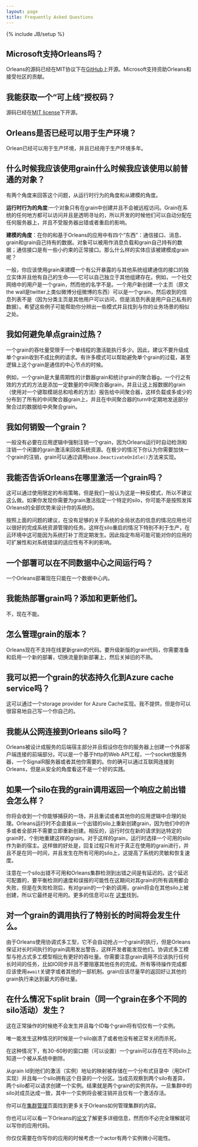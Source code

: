 ```yaml
---
layout: page
title: Frequently Asked Questions
---
```

{% include JB/setup %}


## Microsoft支持Orleans吗？
<!--## Does Microsoft support Orleans?-->

<!--Source code of Orleans has been released under an MIT license on [GitHub](https://github.com/dotnet/orleans). Microsoft continues to invest in Orleans and accepts community contributions to the codebase.-->
Orleans的源码已经在MIT协议下在[GitHub](https://github.com/dotnet/orleans)上开源。Microsoft支持资助Orleans和接受社区的贡献。

## 我能获取一个“可上线”授权码？
<!--## Can I get a "Go Live" License?-->

<!--The source code has been releases under the [MIT license](https://github.com/dotnet/orleans/blob/master/LICENSE).-->
源码已经在[MIT license](https://github.com/dotnet/orleans/blob/master/LICENSE)下开源。

## Orleans是否已经可以用于生产环境？
<!--## When will Orleans be production ready?-->

<!--Orleans has been production ready and used in production for several years. -->
Orlean已经可以用于生产环境，并且已经用于生产环境多年。
 
## 什么时候我应该使用grain什么时候我应该使用以前普通的对象？
<!--## When should I use a grain and when should I use a plain old object?-->

<!--There are two ways to answer this, from a runtime behavior perspective, and from a modeling perspective.-->
有两个角度来回答这个问题，从运行时行为的角度和从建模的角度。

<!--The **runtime behavior perspective** is that an object can only be created within a grain and is not remotely accessible. Grains are accessible from anywhere in the system and are location-transparent, so that they can be automatically placed on any server in the deployment, and they survive failures or reboots of servers.-->
**运行时行为的角度**:一个对象只有在grain中创建并且不会被远程访问。Grain在系统的任何地方都可以访问并且是透明寻址的，所以开发的时候他们可以自动分配在任何服务器上，并且不受服务器出错或者重启的影响。

<!--The **modeling perspective**: there are four kinds of "things" in your Orleans-based application: communication interfaces, message payloads, grains, and data held privately by grains. Objects should be used for payloads and data held by grains; communication interfaces are regular interfaces with some minor restrictions. The question that remains, then, is what entities in a given system should be modeled as grains?-->
**建模的角度**：在你的和基于Orleans的应用中有四个“东西”：通信接口、消息、grain和grain自己持有的数据。对象可以被用作消息负载和grain自己持有的数据；通信接口是有一些小约束的正常接口。那么什么样的实体应该被建模成grain呢？

<!--Generally, you should use a grain to model an independent entity which has a publicly exposed communication interface with other components of the system and that has a life of its own – that is, it can exist independently from other components. For example, a user in social network is a grain, while it's name is not. A user’s news wall may be a grain, while the list of the messages it received is not (since the wall is accessible by other users, while the list of messages is a private data to that user only). Hopefully, the samples on this site will help you identify some of the patterns and see parallels to your own scenarios.-->
一般，你应该使用grain来建模一个有公开暴露的与其他系统组建通信的接口的独立实体并且他有自己的生命——它可以自己独立于其他组建存在。例如，一个社交网络中的用户是一个grain，然而他的名字不是。一个用户新创建一个主页（原文the wall是twitter上类似微博分组微博的东西）可以是一个grain，然后收到的信息列表不是（因为分类主页是其他用户可以访问，但是消息列表是用户自己私有的数据）。希望这些例子可能帮助你分辨出一些模式并且找到与你的业务场景的相似之处。

## 我如何避免单点grain过热？
<!--## How should you avoid grain hot spots?-->

<!--The throughput of a grain is limited by a single thread that its activation can execute on. Therefore, it is advisable to avoid designs where a single grain receives a disproportionate share of requests. There are various patterns that help prevent overloading of a single grain even when logically it is a central point of communication.-->
一个grain的吞吐量受限于一个单线程的激活能执行多少。因此，建议不要升级成单个grain收到不成比例的请求。有许多模式可以帮助避免单个grain的过载，甚至逻辑上这个grain是通信的中心节点的时候。

<!--For example, if a grain is an aggregator of some counters or statistics that are reported by a large number of grains on a regular basis, one proven approach is to add a controlled number of intermediate aggregator grains and assign each of the reporting grains (using a modulo on a key or a hash) to an intermediate aggregator, so that the load is more or less evenly distributed across all intermediate aggregator grains that in their turn periodically report partial aggregates to the central aggregator grain.-->
例如，一个grain是大量周期性的计数器grain和统计grain的聚合器g，一个行之有效的方式的方法是添加一定数量的中间聚合器grain，并且让这上报数据的grain（使用对一个键取模胡总和哈希的方法）报告给中间聚合器，这样负载或多或少的分布到了所有的中间聚合器grain上，并且在中间聚合器的turn中定期地发送部分聚合过的数据给中央聚合grain。

## 我如何销毁一个grain？
<!--## How do I tear down a grain?-->

<!--In general there is no need for application logic to force deactivation of a grain, as the Orleans runtime automatically detects and deactivates idle activations of a grain to reclaim system resources. In rare cases when you think you do need to expedite deactivation of a grain, the grain can do that by calling the `base.DeactivateOnIdle()` method. -->
 一般没有必要在应用逻辑中强制注销一个grain，因为Orleans运行时自动检测和注销一个闲置的grain激活来回收系统资源。在极少的情况下你认为你需要加快一个grain的注销，grain可以通过调用`base.DeactivateOnIdle()`方法来实现。

## 我能否告诉Orleans在哪里激活一个grain吗？
<!--## Can I tell Orleans where to activate a grain?-->

<!--It is possible to do so using restrictive placement strategies, but we generally consider this an anti-pattern, so it is not recommended. If you find yourself needing to specify a specific silo for grain activation, you are likely not modeling your system to take full advantage of Orleans.-->
这可以通过使用限定的布局策略，但是我们一般认为这是一种反模式，所以不建议这么做。如果你发现你需要为grain激活指定一个特定的silo，你可能不是按照发挥Orleans的全部优势来设计你的系统的。

<!--By doing what the question suggests, the application would take on the burden of resource management without necessarily having enough information about the global state of the system to do so well. This is especially counter-productive in cases of silo restarts, which in cloud environments may happen on a regular basis for OS patching. Thus, specific placement may have a negative impact on your application's scalability as well as resilience to system failure.-->
按照上面的问题的建议，在没有足够的关于系统的全局状态的信息的情况应用也可以很好的完成系统资源管理的任务。这样在silo重启的情况下特别不利于生产，在云环境中这可能因为系统打补丁而定期发生。因此指定布局可能可能对你的应用的可扩展性和对系统错误的适应性有不利的影响。

## 一个部署可以在不同数据中心之间运行吗？
<!--## Can a single deployment run across multiple data centers?-->

<!--Orleans deployments are currently limited to a single data center per deployment.-->
一个Orleans部署现在只能在一个数据中心内。

## 我能热部署grain吗？添加和更新他们。
<!--## Can I hot deploy grains either adding or updating them?-->

<!--No, not currently.-->
不，现在不能。

## 怎么管理grain的版本？
<!--## How do you version grains?-->

<!--Orleans currently does not support updating grain code on the fly. To upgrade to a new version of grain code, you need to provision and start a new deployment, switch incoming traffic to it, and then shut down the old deployment.-->
Orleans现在不支持在线更新grain的代码。要升级新版的grain代码，你需要准备和启用一个新的部署，切换流量到新部署上，然后关掉旧的不熟。

## 我可以把一个grain的状态持久化到Azure cache service吗？
<!--## Can I persist a grain’s state to the Azure cache service?-->

<!--This can be done though a storage provider for Azure Cache. We don’t have one but you can easily build your own.-->
这可以通过一个storage provider for Azure Cache实现。我不提供，但是你可以很容易地自己写一个你自己的。

## 我能从公网连接到Orleans silo吗？
<!--## Can I Connect to Orleans silos from the public internet?-->

<!--Orleans is designed to be hosted as the back-end part of a service and you are suposed to create a front-end in your servers which externa clients connect to. It can be an http based Web API project, a socket server, a SignalR server or anything else which you require. You can actually connect to Orleans from the internet, but it is not a good practice from the security point of view.-->
Orleans被设计成服务的后端宿主部分并且假设你在你的服务器上创建一个外部客户端连接的前端部分。可以是一个基于http的Web API工程，一个socket放服务器，一个SignalR服务器或者其他你需要的。你的确可以通过互联网连接到Orleans，但是从安全的角度看这不是一个好的实践。

## 如果一个silo在我的grain调用返回一个响应之前出错会怎么样？
<!--## What happens if a silo fails before my grain call returns a response for my call?-->

<!--You'll receive an exception which you can catch and retry or do anything else which makes sense in your application logic. The Orleans runtime does not immediately recreate grains from a failed silo because many of them may not be needed immediately or at all. Instead, the runtime recreates such grains individually and only when a new request arrives for a particular grain. For each grain it picks one of the available silos as a new host. The benefit of this approach is that the recovery process is performed only for grains that are actually being used and it is spread in time and across all available silos, which improves the responsiveness of the system and the speed of recovery.-->
你将会收到一个你能够捕获的一场，并且重试或者其他你的应用逻辑中合理的处理。Orleans运行时不会直接从一个出错的silo上重新创建grain，因为他们中的许多或者全部并不需要立即重新创建。相反的，运行时仅在新的请求到达特定的grain时，个别地重建这样的grain。对于这样的grain，运行时选择一个可用的silo作为新的宿主。这样做的好处是，回复过程只有对于真正在使用的grain进行，并且不是在同一时间，并且发生在所有可用的silo上，这提高了系统的灵敏和恢复速度。
<!--Note also that there is a delay between the time when a silo fails and when the Orleans cluster detects the failure. The delay is a configurable tradeoff between the speed of detection and the probability of false positives. During this transition period all calls to the grain will fail, but after the detection of the failure the grain will be created, upon a new call to it, on another silo, so it will be eventually available. More information can be found [here](Runtime-Implementation-Details/Cluster-Management).-->
注意在一个silo出错不可用和Orleans集群检测到出错之间是有延迟的。这个延迟可配置的，要平衡检测的速度和误报的可能性在这期间对其grain的所有调用都会失败，但是在失败检测后，有对grain的一个新的调用，grain将会在其他silo上被创建，所以它最终是可用的。更多的信息可以在 [这里](Runtime-Implementation-Details/Cluster-Management)找到。

## 对一个grain的调用执行了特别长的时间将会发生什么。
<!--## What happens if a grain call takes too much time to execute?-->

<!--Since Orleans uses a cooperative multi-tasking model, it will not preempt the execution of a grain automatically but Orleans generates warnings for long executing grain calls so you can detect them. Cooperative multi-tasking has a much better throughput compared to preemptive multi-tasking. You should keep in mind that grain calls should not execute any long running tasks like IO synchronously and should not block on other tasks to complete. All waiting should be done asynchronously using the `await` keyword or other asynchronous waiting mechanisms. Grains should return as soon as possible to let other grains execute for maximum throughput.-->
由于Orleans使用协调式多工型，它不会自动抢占一个grain的执行，但是Orleans保证对长时间执行的grain调用发出警告，这样开发者能发现他们。协调式多工模型与抢占式多工模型相比有更好的吞吐量。你需要注意grain调用不应该执行任何长时间的任务，比如IO同步并且不要阻塞其他任务的完成。所有等待操作完成都应该使用`await`关键字或者其他的一部机制。grain应该尽量早的返回好让其他的grain执行来达到最大的吞吐量。

## 在什么情况下split brain（同一个grain在多个不同的silo活动）发生？
<!--## In what cases can a split brain (same grain activated in multiple silos at the same time) happen?-->

<!--This can never happen during normal operations and each grain will have one and only one instance per ID.-->
这在正常操作的时候绝不会发生并且每个ID每个grain将有切仅有一个实例。
<!--The only time this can occur is when a silo crashes or if it's killed without being allowed to properly shutdown.-->
唯一能发生这种情况的时候是一个silo崩溃了或者他没有被正常关闭而杀死。
<!--In that case there is a 30-60 seconds window (based on configuration) where a grain can exist in multiple silos before one is removed from the system.-->
在这种情况下，有30-60秒的窗口期（可以设置）一个grain可以存在在不同silo上知道一个被从系统中删除。
<!--The mapping from grain IDs to their activation (instance) addresses is stored in a distributed directory (implemented with DHT) and each silo owns a partition of this directory. When membership views of two silos differ, both can request creation of an instance and as a result. two instances of the grain may co-exist. Once the cluster silos reach an agreement on membership, one of the instances will be deactivated and only one activation will survive.-->
从grain Id到他们的激活（实例）地址的映射被存储在一个分布式目录中（用DHT实现）并且每一个silo拥有这个目录的一个分区。当成员观察到两个silo有差异，两个silo都可以请求创建一个实例。结果就是两个grain的实例共存。一旦集群中的silo对成员达成一致，其中一个实例将会被注销并且仅有一个激活存活。
<!--You can find out more about how Orleans manages the clusters at [Cluster Management](Runtime-Implementation-Details/Cluster-Management) page.-->
你可以在[集群管理](Runtime-Implementation-Details/Cluster-Management)页面找到更多关于Orleans如何管理集群的内容。
<!--Also you can take a look at Orleans's [paper](http://research.microsoft.com/pubs/210931/Orleans-MSR-TR-2014-41.pdf) for a more detailed information, however you don't need to understand it fully to be able to write your application code.-->
你也可以可以看一下Orleans的[论文](http://research.microsoft.com/pubs/210931/Orleans-MSR-TR-2014-41.pdf)了解更多详细信息，然而你不必完全理解就可以写你的应用代码。
<!--You just need to consider the rare possibility of having two instances of an actor while writing your application.-->
你仅仅需要在你写你的应用的时候考虑一个actor有两个实例微小可能性。
